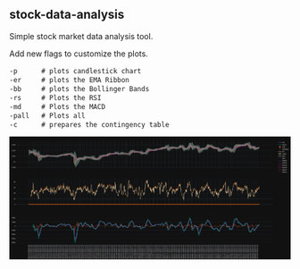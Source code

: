 ## stock-data-analysis

Simple stock market data analysis tool. 


Add new flags to customize the plots.

```
-p      # plots candlestick chart
-er     # plots the EMA Ribbon
-bb     # plots the Bollinger Bands
-rs     # Plots the RSI
-md     # Plots the MACD
-pall   # Plots all 
-c      # prepares the contingency table
```

![](images/Screenshot%20from%202022-11-27%2021-01-41.png)

